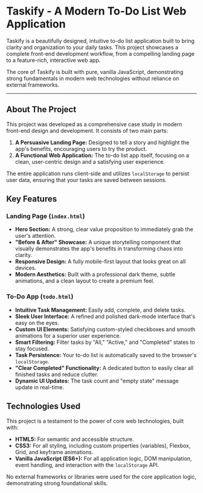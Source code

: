 # Taskify - A Modern To-Do List Web Application

Taskify is a beautifully designed, intuitive to-do list application built to bring clarity and organization to your daily tasks. This project showcases a complete front-end development workflow, from a compelling landing page to a feature-rich, interactive web app.

The core of Taskify is built with pure, vanilla JavaScript, demonstrating strong fundamentals in modern web technologies without reliance on external frameworks.

---

## About The Project

This project was developed as a comprehensive case study in modern front-end design and development. It consists of two main parts:

1.  **A Persuasive Landing Page:** Designed to tell a story and highlight the app's benefits, encouraging users to try the product.
2.  **A Functional Web Application:** The to-do list app itself, focusing on a clean, user-centric design and a satisfying user experience.

The entire application runs client-side and utilizes `localStorage` to persist user data, ensuring that your tasks are saved between sessions.

## Key Features

### Landing Page (`index.html`)
* **Hero Section:** A strong, clear value proposition to immediately grab the user's attention.
* **"Before & After" Showcase:** A unique storytelling component that visually demonstrates the app's benefits in transforming chaos into clarity.
* **Responsive Design:** A fully mobile-first layout that looks great on all devices.
* **Modern Aesthetics:** Built with a professional dark theme, subtle animations, and a clean layout to create a premium feel.

### To-Do App (`todo.html`)
* **Intuitive Task Management:** Easily add, complete, and delete tasks.
* **Sleek User Interface:** A refined and polished dark-mode interface that's easy on the eyes.
* **Custom UI Elements:** Satisfying custom-styled checkboxes and smooth animations for a superior user experience.
* **Smart Filtering:** Filter tasks by "All," "Active," and "Completed" states to stay focused.
* **Task Persistence:** Your to-do list is automatically saved to the browser's `localStorage`.
* **"Clear Completed" Functionality:** A dedicated button to easily clear all finished tasks and reduce clutter.
* **Dynamic UI Updates:** The task count and "empty state" message update in real-time.

## Technologies Used

This project is a testament to the power of core web technologies, built with:

* **HTML5:** For semantic and accessible structure.
* **CSS3:** For all styling, including custom properties (variables), Flexbox, Grid, and keyframe animations.
* **Vanilla JavaScript (ES6+):** For all application logic, DOM manipulation, event handling, and interaction with the `localStorage` API.

No external frameworks or libraries were used for the core application logic, demonstrating strong foundational skills.